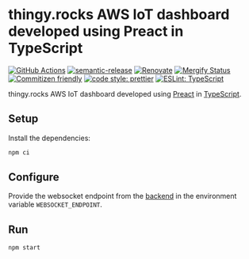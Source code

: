 # thingy.rocks AWS IoT dashboard developed using Preact in TypeScript

[![GitHub Actions](https://github.com/NordicPlayground/thingy-rocks-dashboard-aws-js/workflows/Test%20and%20Release/badge.svg)](https://github.com/NordicPlayground/thingy-rocks-dashboard-aws-js/actions)
[![semantic-release](https://img.shields.io/badge/%20%20%F0%9F%93%A6%F0%9F%9A%80-semantic--release-e10079.svg)](https://github.com/semantic-release/semantic-release)
[![Renovate](https://img.shields.io/badge/renovate-enabled-brightgreen.svg)](https://renovatebot.com)
[![Mergify Status](https://img.shields.io/endpoint.svg?url=https://gh.mergify.io/badges/NordicPlayground/thingy-rocks-dashboard-aws-js)](https://mergify.io)
[![Commitizen friendly](https://img.shields.io/badge/commitizen-friendly-brightgreen.svg)](http://commitizen.github.io/cz-cli/)
[![code style: prettier](https://img.shields.io/badge/code_style-prettier-ff69b4.svg)](https://github.com/prettier/prettier/)
[![ESLint: TypeScript](https://img.shields.io/badge/ESLint-TypeScript-blue.svg)](https://github.com/typescript-eslint/typescript-eslint)

thingy.rocks AWS IoT dashboard developed using [Preact](https://preactjs.com/)
in [TypeScript](https://www.typescriptlang.org/).

## Setup

Install the dependencies:

```bash
npm ci
```

## Configure

Provide the websocket endpoint from the
[backend](https://github.com/NordicPlayground/thingy-rocks-cloud-aws-js) in the
environment variable `WEBSOCKET_ENDPOINT`.

## Run

```bash
npm start
```
